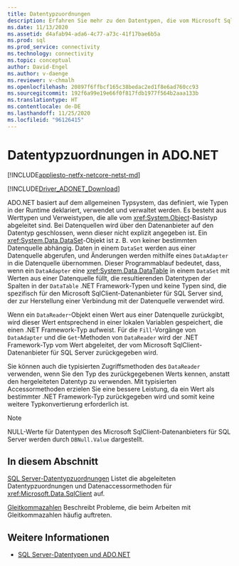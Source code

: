 ```yaml
---
title: Datentypzuordnungen
description: Erfahren Sie mehr zu den Datentypen, die vom Microsoft SqlClient-Datenanbieter für SQL Server verwendet werden.
ms.date: 11/13/2020
ms.assetid: d4afab94-ada6-4c77-a73c-41f17bae6b5a
ms.prod: sql
ms.prod_service: connectivity
ms.technology: connectivity
ms.topic: conceptual
author: David-Engel
ms.author: v-daenge
ms.reviewer: v-chmalh
ms.openlocfilehash: 20897f6ffbcf165c38bedac2ed1f8e6ad760cc93
ms.sourcegitcommit: 192f6a99e19e66f0f817fdb1977f564b2aaa133b
ms.translationtype: HT
ms.contentlocale: de-DE
ms.lasthandoff: 11/25/2020
ms.locfileid: "96126415"
---
```

# <a name="data-type-mappings-in-adonet"></a>Datentypzuordnungen in ADO.NET

[!INCLUDE[appliesto-netfx-netcore-netst-md](../../includes/appliesto-netfx-netcore-netst-md.md)]

[!INCLUDE[Driver_ADONET_Download](../../includes/driver_adonet_download.md)]

ADO.NET basiert auf dem allgemeinen Typsystem, das definiert, wie Typen in der Runtime deklariert, verwendet und verwaltet werden. Es besteht aus Werttypen und Verweistypen, die alle vom <xref:System.Object>-Basistyp abgeleitet sind. Bei Datenquellen wird über den Datenanbieter auf den Datentyp geschlossen, wenn dieser nicht explizit angegeben ist. Ein <xref:System.Data.DataSet>-Objekt ist z. B. von keiner bestimmten Datenquelle abhängig. Daten in einem `DataSet` werden aus einer Datenquelle abgerufen, und Änderungen werden mithilfe eines `DataAdapter` in die Datenquelle übernommen. Dieser Programmablauf bedeutet, dass, wenn ein `DataAdapter` eine <xref:System.Data.DataTable> in einem `DataSet` mit Werten aus einer Datenquelle füllt, die resultierenden Datentypen der Spalten in der `DataTable` .NET Framework-Typen und keine Typen sind, die spezifisch für den Microsoft SqlClient-Datenanbieter für SQL Server sind, der zur Herstellung einer Verbindung mit der Datenquelle verwendet wird.

Wenn ein `DataReader`-Objekt einen Wert aus einer Datenquelle zurückgibt, wird dieser Wert entsprechend in einer lokalen Variablen gespeichert, die einen .NET Framework-Typ aufweist. Für die `Fill`-Vorgänge von `DataAdapter` und die `Get`-Methoden von `DataReader` wird der .NET Framework-Typ vom Wert abgeleitet, der vom Microsoft SqlClient-Datenanbieter für SQL Server zurückgegeben wird.

Sie können auch die typisierten Zugriffsmethoden des `DataReader` verwenden, wenn Sie den Typ des zurückgegebenen Werts kennen, anstatt den hergeleiteten Datentyp zu verwenden. Mit typisierten Accessormethoden erzielen Sie eine bessere Leistung, da ein Wert als bestimmter .NET Framework-Typ zurückgegeben wird und somit keine weitere Typkonvertierung erforderlich ist.

> [!NOTE]
> NULL-Werte für Datentypen des Microsoft SqlClient-Datenanbieters für SQL Server werden durch `DBNull.Value` dargestellt.

## <a name="in-this-section"></a>In diesem Abschnitt

[SQL Server-Datentypzuordnungen](sql-server-data-type-mappings.md) Listet die abgeleiteten Datentypzuordnungen und Datenaccessormethoden für <xref:Microsoft.Data.SqlClient> auf.

[Gleitkommazahlen](floating-point-numbers.md) Beschreibt Probleme, die beim Arbeiten mit Gleitkommazahlen häufig auftreten.

## <a name="see-also"></a>Weitere Informationen

- [SQL Server-Datentypen und ADO.NET](./sql/sql-server-data-types.md)
